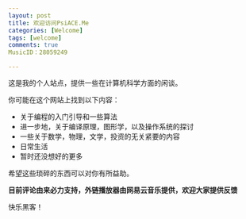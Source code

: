 ```yaml
---
layout: post
title: 欢迎访问PsiACE.Me
categories: [Welcome]
tags: [welcome]
comments: true 
MusicID：28059249

---
```


这是我的个人站点，提供一些在计算机科学方面的闲谈。

你可能在这个网站上找到以下内容：
- 关于编程的入门引导和一些算法
- 进一步地，关于编译原理，图形学，以及操作系统的探讨
- 一些关于数学，物理，文学，投资的无关紧要的内容
- 日常生活
- 暂时还没想好的更多

希望这些琐碎的东西可以对你有所益助。

**目前评论由来必力支持，外链播放器由网易云音乐提供，欢迎大家提供反馈**

快乐黑客！

